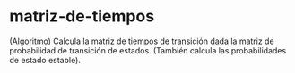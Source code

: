 # matriz-de-tiempos
(Algoritmo) Calcula la matriz de tiempos de transición dada la matriz de probabilidad de transición de estados. (También calcula las probabilidades de estado estable).
